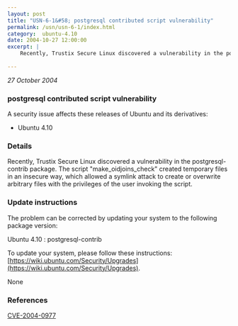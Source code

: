 ```yaml
---
layout: post
title: "USN-6-1&#58; postgresql contributed script vulnerability"
permalink: /usn/usn-6-1/index.html
category:  ubuntu-4.10
date: 2004-10-27 12:00:00
excerpt: |
    Recently, Trustix Secure Linux discovered a vulnerability in the postgresql-contrib package. The script &quot;make_oidjoins_check&quot; created temporary files in an insecure way, which allowed a symlink attack to create or overwrite arbitrary files with the privileges of the user invoking the script.
    
--- 
```

 
 

*27 October 2004*

### postgresql contributed script vulnerability

A security issue affects these releases of Ubuntu and its derivatives:

* Ubuntu 4.10

### Details

Recently, Trustix Secure Linux discovered a vulnerability in the postgresql-contrib package. The script &quot;make_oidjoins_check&quot; created temporary files in an insecure way, which allowed a symlink attack to create or overwrite arbitrary files with the privileges of the user invoking the script.

### Update instructions

The problem can be corrected by updating your system to the following package version:

Ubuntu 4.10
 : postgresql-contrib 

To update your system, please follow these instructions: [https://wiki.ubuntu.com/Security/Upgrades](https://wiki.ubuntu.com/Security/Upgrades).

None

### References

 
 [CVE-2004-0977](http://people.ubuntu.com/~ubuntu-security/cve/CVE-2004-0977)
 

